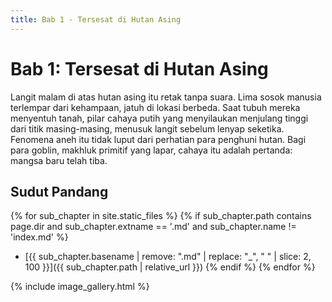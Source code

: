 ```yaml
---
title: Bab 1 - Tersesat di Hutan Asing
---
```

# Bab 1: Tersesat di Hutan Asing

Langit malam di atas hutan asing itu retak tanpa suara. Lima sosok manusia terlempar dari kehampaan, jatuh di lokasi berbeda. Saat tubuh mereka menyentuh tanah, pilar cahaya putih yang menyilaukan menjulang tinggi dari titik masing-masing, menusuk langit sebelum lenyap seketika. Fenomena aneh itu tidak luput dari perhatian para penghuni hutan. Bagi para goblin, makhluk primitif yang lapar, cahaya itu adalah pertanda: mangsa baru telah tiba.

## Sudut Pandang

{% for sub_chapter in site.static_files %}
  {% if sub_chapter.path contains page.dir and sub_chapter.extname == '.md' and sub_chapter.name != 'index.md' %}
- [{{ sub_chapter.basename | remove: ".md" | replace: "_", " " | slice: 2, 100 }}]({{ sub_chapter.path | relative_url }})
  {% endif %}
{% endfor %}

{% include image_gallery.html %}
